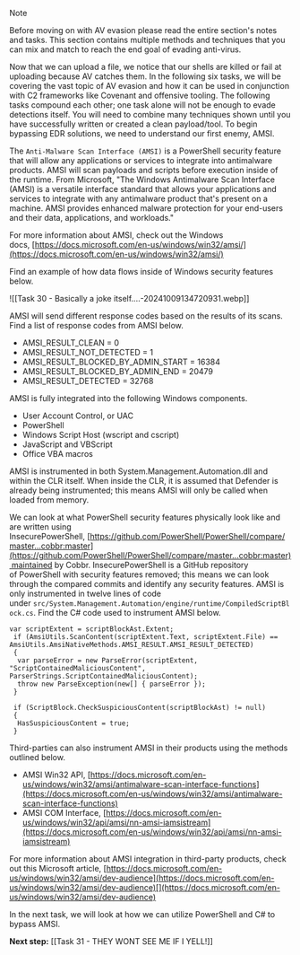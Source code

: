 > [!Note]
 Before moving on with AV evasion please read the entire section's notes and tasks. This section contains multiple methods and techniques that you can mix and match to reach the end goal of evading anti-virus.  

Now that we can upload a file, we notice that our shells are killed or fail at uploading because AV catches them. In the following six tasks, we will be covering the vast topic of AV evasion and how it can be used in conjunction with C2 frameworks like Covenant and offensive tooling. The following tasks compound each other; one task alone will not be enough to evade detections itself. You will need to combine many techniques shown until you have successfully written or created a clean payload/tool. To begin bypassing EDR solutions, we need to understand our first enemy, AMSI.

The `Anti-Malware Scan Interface (AMSI)` is a PowerShell security feature that will allow any applications or services to integrate into antimalware products. AMSI will scan payloads and scripts before execution inside of the runtime. From Microsoft, "The Windows Antimalware Scan Interface (AMSI) is a versatile interface standard that allows your applications and services to integrate with any antimalware product that's present on a machine. AMSI provides enhanced malware protection for your end-users and their data, applications, and workloads."  

For more information about AMSI, check out the Windows docs, [https://docs.microsoft.com/en-us/windows/win32/amsi/](https://docs.microsoft.com/en-us/windows/win32/amsi/)  

Find an example of how data flows inside of Windows security features below.

![[Task 30 - Basically a joke itself....-20241009134720931.webp]]

AMSI will send different response codes based on the results of its scans. Find a list of response codes from AMSI below.  

- AMSI_RESULT_CLEAN = 0
- AMSI_RESULT_NOT_DETECTED = 1
- AMSI_RESULT_BLOCKED_BY_ADMIN_START = 16384
- AMSI_RESULT_BLOCKED_BY_ADMIN_END = 20479
- AMSI_RESULT_DETECTED = 32768

AMSI is fully integrated into the following Windows components.  

- User Account Control, or UAC
- PowerShell
- Windows Script Host (wscript and cscript)
- JavaScript and VBScript
- Office VBA macros

AMSI is instrumented in both System.Management.Automation.dll and within the CLR itself. When inside the CLR, it is assumed that Defender is already being instrumented; this means AMSI will only be called when loaded from memory.  

We can look at what PowerShell security features physically look like and are written using InsecurePowerShell, [https://github.com/PowerShell/PowerShell/compare/master...cobbr:master](https://github.com/PowerShell/PowerShell/compare/master...cobbr:master) maintained by Cobbr. InsecurePowerShell is a GitHub repository of PowerShell with security features removed; this means we can look through the compared commits and identify any security features. AMSI is only instrumented in twelve lines of code under `src/System.Management.Automation/engine/runtime/CompiledScriptBlock.cs`. Find the C# code used to instrument AMSI below.

```
var scriptExtent = scriptBlockAst.Extent;  
 if (AmsiUtils.ScanContent(scriptExtent.Text, scriptExtent.File) == AmsiUtils.AmsiNativeMethods.AMSI_RESULT.AMSI_RESULT_DETECTED)  
 {  
  var parseError = new ParseError(scriptExtent, "ScriptContainedMaliciousContent", ParserStrings.ScriptContainedMaliciousContent);  
  throw new ParseException(new[] { parseError });  
 }  
  
 if (ScriptBlock.CheckSuspiciousContent(scriptBlockAst) != null)  
 {  
  HasSuspiciousContent = true;  
 }
```

Third-parties can also instrument AMSI in their products using the methods outlined below.  

- AMSI Win32 API, [https://docs.microsoft.com/en-us/windows/win32/amsi/antimalware-scan-interface-functions](https://docs.microsoft.com/en-us/windows/win32/amsi/antimalware-scan-interface-functions)
- AMSI COM Interface, [https://docs.microsoft.com/en-us/windows/win32/api/amsi/nn-amsi-iamsistream](https://docs.microsoft.com/en-us/windows/win32/api/amsi/nn-amsi-iamsistream)

For more information about AMSI integration in third-party products, check out this Microsoft article, [https://docs.microsoft.com/en-us/windows/win32/amsi/dev-audience](https://docs.microsoft.com/en-us/windows/win32/amsi/dev-audience)[](https://docs.microsoft.com/en-us/windows/win32/amsi/dev-audience)

In the next task, we will look at how we can utilize PowerShell and C# to bypass AMSI.

**Next step:** [[Task 31 - THEY WONT SEE ME IF I YELL!]]

